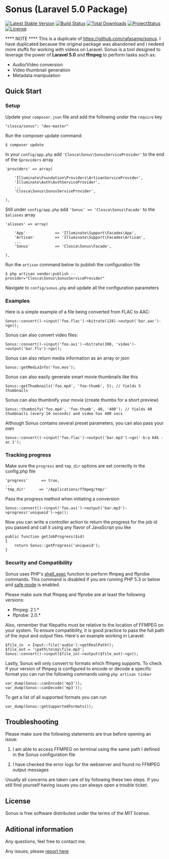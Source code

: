 # Sonus (Laravel 5.0 Package)
[![Latest Stable Version](https://poser.pugx.org/closca/sonus/v/stable.png)](https://packagist.org/packages/closca/sonus)
[![Build Status](https://travis-ci.org/closca/sonus.png?branch=master)](https://travis-ci.org/closca/sonus)
[![Total Downloads](https://poser.pugx.org/closca/sonus/downloads.png)](https://packagist.org/packages/closca/sonus)
[![ProjectStatus](https://stillmaintained.com/closca/sonus.png)](https://stillmaintained.com/closca/sonus.png)
[![License](https://poser.pugx.org/closca/sonus/license.png)](https://packagist.org/packages/closca/sonus)


**** NOTE ****
This is a duplicate of https://github.com/rafasamp/sonus. I have duplicated because the original package was  abandoned and i nedeed more stuffs for working with videos on Laravel.
Sonus is a tool designed to leverage the power of **Laravel 5.0** and **ffmpeg** to perform tasks such as:

* Audio/Video conversion
* Video thumbnail generation
* Metadata manipulation

## Quick Start

### Setup

Update your `composer.json` file and add the following under the `require` key

	"closca/sonus": "dev-master"

Run the composer update command:

	$ composer update

In your `config/app.php` add `'Closca\Sonus\SonusServiceProvider'` to the end of the `$providers` array

    'providers' => array(

        'Illuminate\Foundation\Providers\ArtisanServiceProvider',
        'Illuminate\Auth\AuthServiceProvider',
        ...
        'Closca\Sonus\SonusServiceProvider',

    ),

Still under `config/app.php` add `'Sonus' => 'Closca\Sonus\Facade'` to the `$aliases` array

    'aliases' => array(

        'App'             => 'Illuminate\Support\Facades\App',
        'Artisan'         => 'Illuminate\Support\Facades\Artisan',
        ...
        'Sonus'           => 'Closca\Sonus\Facade',

    ),

Run the `artisan` command below to publish the configuration file

	$ php artisan vendor:publish --provider="Closca\Sonus\SonusServiceProvider"

Navigate to `config/sonus.php` and update all the configuration parameters

### Examples

Here is a simple example of a file being converted from FLAC to AAC:

	Sonus::convert()->input('foo.flac')->bitrate(128)->output('bar.aac')->go();

Sonus can also convert video files:

	Sonus::convert()->input('foo.avi')->bitrate(300, 'video')->output('bar.flv')->go();

Sonus can also return media information as an array or json

    Sonus::getMediaInfo('foo.mov');

Sonus can also easily generate smart movie thumbnails like this

    Sonus::getThumbnails('foo.mp4', 'foo-thumb', 5); // Yields 5 thumbnails

Sonus can also thumbnify your movie (create thumbs for a short preview)

    Sonus::thumbnify('foo.mp4', 'foo-thumb', 40, '400'); // Yields 40 thumbnails (every 10 seconds) and video has 400 secs

Although Sonus contains several preset parameters, you can also pass your own

	Sonus::convert()->input('foo.flac')->output('bar.mp3')->go('-b:a 64k -ac 1');

### Tracking progress

Make sure the `progress` and `tmp_dir` options are set correctly in the config.php file

    'progress'      => true,
    ...
    'tmp_dir'      => '/Applications/ffmpeg/tmp/'

Pass the progress method when initiating a conversion

    Sonus::convert()->input('foo.avi')->output('bar.mp3')->progress('uniqueid')->go();

Now you can write a controller action to return the progress for the job id you passed and call it using any flavor of JavaScript you like

    public function getJobProgress($id)
    {
        return Sonus::getProgress('uniqueid');
    }


### Security and Compatibility

Sonus uses PHP's [shell_exec](http://us3.php.net/shell_exec) function to perform ffmpeg and ffprobe commands. This command is disabled if you are running PHP 5.3 or below and [safe mode](http://us3.php.net/manual/en/features.safe-mode.php) is enabled.

Please make sure that ffmpeg and ffprobe are at least the following versions:

* ffmpeg: 2.1.*
* ffprobe: 2.0.*

Also, remember that filepaths must be relative to the location of FFMPEG on your system. To ensure compatibility, it is good practice to pass the full path of the input and output files. Here's an example working in Laravel:

    $file_in  = Input::file('audio')->getRealPath();
    $file_out = '\path\to\my\file.mp3'; 
    Sonus::convert()->input($file_in)->output($file_out)->go();

Lastly, Sonus will only convert to formats which ffmpeg supports. To check if your version of ffmpeg is configured to encode or decode a specific format you can run the following commands using `php artisan tinker`

    var_dump(Sonus::canEncode('mp3'));
    var_dump(Sonus::canDecode('mp3'));

To get a list of all supported formats you can run

    var_dump(Sonus::getSupportedFormats());

## Troubleshooting

Please make sure the following statements are true before opening an issue:

1) I am able to access FFMPEG on terminal using the same path I defined in the Sonus configuration file

2) I have checked the error logs for the webserver and found no FFMPEG output messages

Usually all concerns are taken care of by following these two steps. If you still find yourself having issues you can always open a trouble ticket.


## License

Sonus is free software distributed under the terms of the MIT license.

## Aditional information

Any questions, feel free to contact me.

Any issues, please [report here](https://github.com/closca/sonus/issues)
